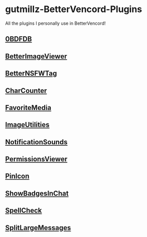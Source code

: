 # gutmillz-BetterVencord-Plugins
All the plugins I personally use in BetterVencord!

## [0BDFDB]([https://github.com/gutmillz/gutmillz-BetterVencord-Plugins/blob/main/plugins/0BDFDB.plugin.js)
## [BetterImageViewer](https://github.com/gutmillz/gutmillz-BetterVencord-Plugins/blob/main/plugins/BetterImageViewer.plugin.js)
## [BetterNSFWTag](https://github.com/gutmillz/gutmillz-BetterVencord-Plugins/blob/main/plugins/BetterNsfwTag.plugin.js)
## [CharCounter](https://github.com/gutmillz/gutmillz-BetterVencord-Plugins/blob/main/plugins/CharCounter.plugin.js)
## [FavoriteMedia](https://github.com/gutmillz/gutmillz-BetterVencord-Plugins/blob/main/plugins/FavoriteMedia.plugin.js)
## [ImageUtilities](https://github.com/gutmillz/gutmillz-BetterVencord-Plugins/blob/main/plugins/ImageUtilities.plugin.js)
## [NotificationSounds](https://github.com/gutmillz/gutmillz-BetterVencord-Plugins/blob/main/plugins/NotificationSounds.plugin.js)
## [PermissionsViewer](https://github.com/gutmillz/gutmillz-BetterVencord-Plugins/blob/main/plugins/PermissionsViewer.plugin.js)
## [PinIcon](https://github.com/gutmillz/gutmillz-BetterVencord-Plugins/blob/main/plugins/PinIcon.plugin.js)
## [ShowBadgesInChat](https://github.com/gutmillz/gutmillz-BetterVencord-Plugins/blob/main/plugins/ShowBadgesInChat.plugin.js)
## [SpellCheck](https://github.com/gutmillz/gutmillz-BetterVencord-Plugins/blob/main/plugins/SpellCheck.plugin.js)
## [SplitLargeMessages](https://github.com/gutmillz/gutmillz-BetterVencord-Plugins/blob/main/plugins/SplitLargeMessages.plugin.js)
